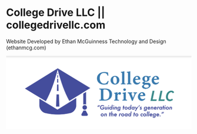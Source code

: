 # College Drive LLC || collegedrivellc.com
Website Developed by Ethan McGuinness Technology and Design (ethanmcg.com)

![Alt text](image.png)